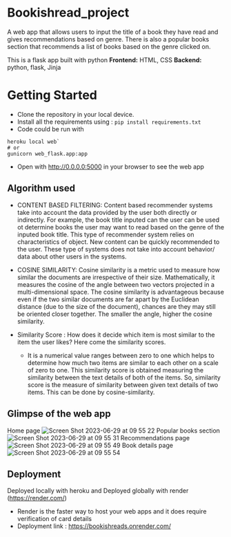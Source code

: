 # Bookishread_project
A web app that allows users to input the title of a book they have read and gives recommendations based on genre. There is also a popular books section that recommends a list of books based on the genre clicked on.

This is a flask app built with python
**Frontend:** HTML, CSS
**Backend:** python, flask, Jinja

# Getting Started
- Clone the repository in your local device.
- Install all the requirements using : ```pip install requirements.txt```
- Code could be run with
```
heroku local web`
# or
gunicorn web_flask.app:app
```
- Open with http://0.0.0.0:5000 in your browser to see the web app
## Algorithm used
- CONTENT BASED FILTERING: Content based recommender systems take into account the data provided by the user both directly or indirectly. For example, the book title inputed can the user can be used ot determine books the user may want to read based on the genre of the inputed book title. This type of recommender system relies on characteristics of object. New content can be quickly recommended to the user. These type of systems does not take into account behavior/ data about other users in the systems.

- COSINE SIMILARITY: Cosine similarity is a metric used to measure how similar the documents are irrespective of their size. Mathematically, it measures the cosine of the angle between two vectors projected in a multi-dimensional space. The cosine similarity is advantageous because even if the two similar documents are far apart by the Euclidean distance (due to the size of the document), chances are they may still be oriented closer together. The smaller the angle, higher the cosine similarity.

- Similarity Score : How does it decide which item is most similar to the item the user likes? Here come the similarity scores.

  - It is a numerical value ranges between zero to one which helps to determine how much two items are similar to each other on a scale of zero to one. This similarity score is obtained measuring the similarity between the text details of both of the items. So, similarity score is the measure of similarity between given text details of two items. This can be done by cosine-similarity.
 
## Glimpse of the web app
Home page ![Screen Shot 2023-06-29 at 09 55 22](https://github.com/Nnenna-udefi/bookishread_project/assets/68693000/9e63923e-5c6f-4c0d-a0c2-41d0357f94aa)
Popular books section![Screen Shot 2023-06-29 at 09 55 31](https://github.com/Nnenna-udefi/bookishread_project/assets/68693000/cf9e7d3c-ab3f-4d46-8d92-ff5395235fbd)
Recommendations page![Screen Shot 2023-06-29 at 09 55 49](https://github.com/Nnenna-udefi/bookishread_project/assets/68693000/dfeada40-8277-4270-ac90-e3c1b0ab08b9)
Book details page![Screen Shot 2023-06-29 at 09 55 54](https://github.com/Nnenna-udefi/bookishread_project/assets/68693000/14b1b350-7c6a-41e8-ac4f-4e1398d36fea)
## Deployment
Deployed locally with heroku
and Deployed globally with render (https://render.com/)
- Render is the faster way to host your web apps and it does require verification of card details
- Deployment link : https://bookishreads.onrender.com/
